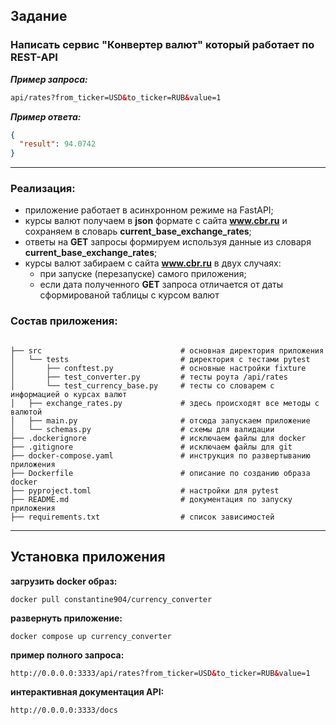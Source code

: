 ## Задание

### Написать сервис **"Конвертер валют"** который работает по **REST-API**

**_Пример запроса:_**

```html
api/rates?from_ticker=USD&to_ticker=RUB&value=1
```

**_Пример ответа:_**

```json
{
  "result": 94.0742
}
```

---

### Реализация:

- приложение работает в асинхронном режиме на FastAPI;
- курсы валют получаем в **json** формате c сайта **www.cbr.ru** и сохраняем в словарь **current_base_exchange_rates**;
- ответы на **GET** запросы формируем используя данные из словаря **current_base_exchange_rates**;
- курсы валют забираем c сайта **www.cbr.ru** в двух случаях:
    - при запуске (перезапуске) самого приложения;
    - если дата полученного **GET** запроса отличается от даты сформированой таблицы с курсом валют

### Состав приложения:

```

├── src                               # основная директория приложения
│   └── tests                         # директория с тестами pytest
│       ├── conftest.py               # основные настройки fixture
│       ├── test_converter.py         # тесты роута /api/rates
│       └── test_currency_base.py     # тесты со словарем с информацией о курсах валют                        
│   ├── exchange_rates.py             # здесь происходят все методы с валютой
│   ├── main.py                       # отсюда запускаем приложение
│   └── schemas.py                    # схемы для валидации
├── .dockerignore                     # исключаем файлы для docker
├── .gitignore                        # исключаем файлы для git
├── docker-compose.yaml               # инструкция по развертыванию приложения 
├── Dockerfile                        # описание по созданию образа docker
├── pyproject.toml                    # настройки для pytest
├── README.md                         # документация по запуску приложения
├── requirements.txt                  # список зависимостей

```

---

## Установка приложения

**загрузить docker образ:**

```
docker pull constantine904/currency_converter
```

**развернуть приложение:**

```
docker compose up currency_converter
```

**пример полного запроса:**

```html
http://0.0.0.0:3333/api/rates?from_ticker=USD&to_ticker=RUB&value=1
```

**интерактивная документация API:**

```
http://0.0.0.0:3333/docs
```




